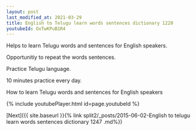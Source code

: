 ```yaml
---
layout: post
last_modified_at: 2021-03-29
title: English to Telugu learn words sentences dictionary 1220 
youtubeId: OxTwKPuB1R4
---
```

 
 
Helps to learn Telugu words and sentences for English speakers.

Opportunitiy to repeat the words sentences. 

Practice Telugu language. 
 
10 minutes practice every day. 
 
How to learn Telugu words and sentences for English speakers 
 
{% include youtubePlayer.html id=page.youtubeId %}
 
 
[Next]({{ site.baseurl }}{% link  split2/_posts/2015-06-02-English to telugu learn words sentences dictionary 1247 .md%})
 
